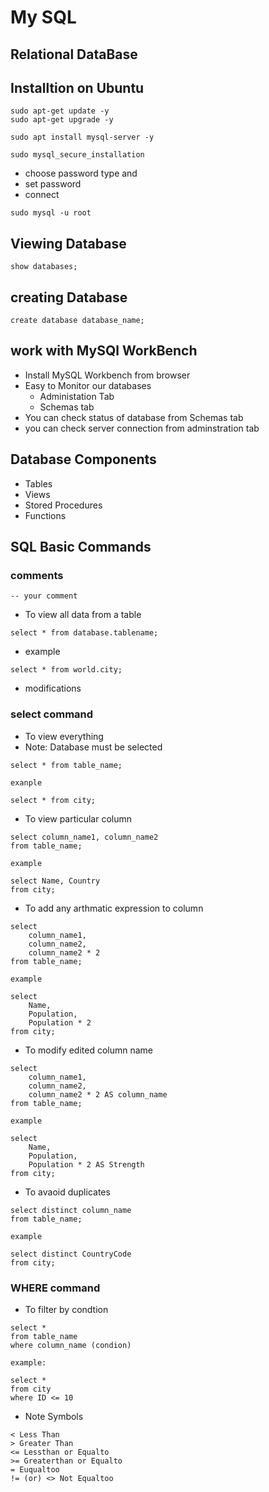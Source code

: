# My SQL

## Relational DataBase

## Installtion on Ubuntu
```
sudo apt-get update -y
sudo apt-get upgrade -y

sudo apt install mysql-server -y

sudo mysql_secure_installation
```
- choose password type and 
- set password
- connect

```
sudo mysql -u root
```

## Viewing Database

```
show databases;
```

## creating Database

```
create database database_name;
```
## work with MySQl WorkBench
- Install MySQL Workbench from browser
- Easy to Monitor our databases
  - Administation Tab
  - Schemas tab
- You can check status of database from Schemas tab
- you can check server connection from adminstration tab

## Database Components
- Tables
- Views
- Stored Procedures
- Functions

## SQL Basic Commands

### comments
```
-- your comment 
```
- To view all data from a table

```
select * from database.tablename;
```
- example

```
select * from world.city;
```
- modifications

### select command
- To view everything
- Note: Database must be selected

```
select * from table_name;

exanple

select * from city;
```
- To view particular column

```
select column_name1, column_name2
from table_name;

example

select Name, Country
from city;
```
- To add any arthmatic expression to column

```
select 
    column_name1,
    column_name2,
    column_name2 * 2
from table_name;

example

select 
    Name,
    Population,
    Population * 2
from city;
```
- To modify edited column name

```
select 
    column_name1,
    column_name2,
    column_name2 * 2 AS column_name
from table_name;

example

select 
    Name,
    Population,
    Population * 2 AS Strength
from city;
```
- To avaoid duplicates

```
select distinct column_name
from table_name;

example

select distinct CountryCode
from city;
```
### WHERE command
- To filter by condtion

```
select *
from table_name
where column_name (condion)

example:

select *
from city
where ID <= 10
```

- Note Symbols

```
< Less Than
> Greater Than
<= Lessthan or Equalto
>= Greaterthan or Equalto
= Euqualtoo
!= (or) <> Not Equaltoo
```